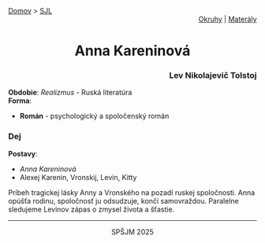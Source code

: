 <div align="center">
    <div align="left">
        <a href="/README.md">Domov</a>
        >
        <a href="../SLOVENCINA.md">SJL</a>
    </div>
    <div align="right">
        <a href="../ustne-okruhy.org.md">Okruhy</a>
        |
        <a href="https://drive.google.com/drive/u/1/folders/1hWhZNvgWC-8cb7jK5zRorX9WfCzyq_WF">Materály</a>
    </div>
<h1> Anna Kareninová</h1>
    <div align="right">
        <h3>Lev Nikolajevič Tolstoj</h3>
    </div>
</div>

__Obdobie__: _Realizmus_ - Ruská literatúra  
__Forma__:  
- **Román** - psychologický a spoločenský román

### Dej
__Postavy__:  
- *Anna Kareninová*  
- Alexej Karenin, Vronskij, Levin, Kitty

Príbeh tragickej lásky Anny a Vronského na pozadí ruskej spoločnosti. Anna opúšťa rodinu, spoločnosť ju odsudzuje, končí samovraždou. Paralelne sledujeme Levinov zápas o zmysel života a šťastie.

---
<div align="center">
    <p>SPŠJM 2025</p>
</div>
